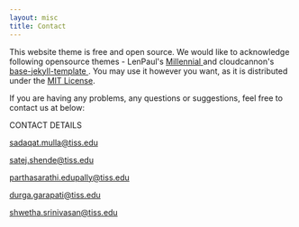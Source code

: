 ```yaml
---
layout: misc
title: Contact
---
```


This website theme is free and open source. We would like to acknowledge following opensource themes - LenPaul's <a href="https://github.com/LeNPaul/Millennial">Millennial </a> and cloudcannon's <a href="https://github.com/CloudCannon/base-jekyll-template">base-jekyll-template </a>. You may use it however you want, as it is distributed under the [MIT License](http://choosealicense.com/licenses/mit/). 

If you are having any problems, any questions or suggestions, feel free to contact us at below:

CONTACT DETAILS

sadaqat.mulla@tiss.edu

satej.shende@tiss.edu

parthasarathi.edupally@tiss.edu

durga.garapati@tiss.edu

shwetha.srinivasan@tiss.edu

